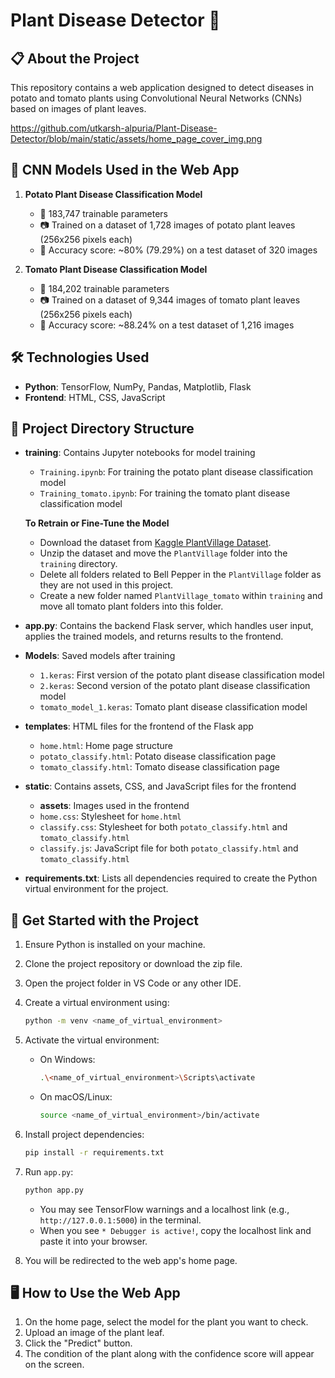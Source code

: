 #  Plant Disease Detector 🌱

## 📋 About the Project
This repository contains a web application designed to detect diseases in potato and tomato plants using Convolutional Neural Networks (CNNs) based on images of plant leaves.

https://github.com/utkarsh-alpuria/Plant-Disease-Detector/blob/main/static/assets/home_page_cover_img.png

## 🤖 CNN Models Used in the Web App

1. **Potato Plant Disease Classification Model**
   - 🧩 183,747 trainable parameters
   - 📷 Trained on a dataset of 1,728 images of potato plant leaves (256x256 pixels each)
   - 🎯 Accuracy score: ~80% (79.29%) on a test dataset of 320 images

2. **Tomato Plant Disease Classification Model**
   - 🧩 184,202 trainable parameters
   - 📷 Trained on a dataset of 9,344 images of tomato plant leaves (256x256 pixels each)
   - 🎯 Accuracy score: ~88.24% on a test dataset of 1,216 images

## 🛠️ Technologies Used
- **Python**: TensorFlow, NumPy, Pandas, Matplotlib, Flask
- **Frontend**: HTML, CSS, JavaScript

## 📂 Project Directory Structure

- **training**: Contains Jupyter notebooks for model training
  - `Training.ipynb`: For training the potato plant disease classification model
  - `Training_tomato.ipynb`: For training the tomato plant disease classification model

  **To Retrain or Fine-Tune the Model**
  - Download the dataset from [Kaggle PlantVillage Dataset](https://www.kaggle.com/datasets/arjuntejaswi/plant-village).
  - Unzip the dataset and move the `PlantVillage` folder into the `training` directory.
  - Delete all folders related to Bell Pepper in the `PlantVillage` folder as they are not used in this project.
  - Create a new folder named `PlantVillage_tomato` within `training` and move all tomato plant folders into this folder.

- **app.py**: Contains the backend Flask server, which handles user input, applies the trained models, and returns results to the frontend.

- **Models**: Saved models after training
  - `1.keras`: First version of the potato plant disease classification model
  - `2.keras`: Second version of the potato plant disease classification model
  - `tomato_model_1.keras`: Tomato plant disease classification model

- **templates**: HTML files for the frontend of the Flask app
  - `home.html`: Home page structure
  - `potato_classify.html`: Potato disease classification page
  - `tomato_classify.html`: Tomato disease classification page

- **static**: Contains assets, CSS, and JavaScript files for the frontend
  - **assets**: Images used in the frontend
  - `home.css`: Stylesheet for `home.html`
  - `classify.css`: Stylesheet for both `potato_classify.html` and `tomato_classify.html`
  - `classify.js`: JavaScript file for both `potato_classify.html` and `tomato_classify.html`

- **requirements.txt**: Lists all dependencies required to create the Python virtual environment for the project.

## 🚀 Get Started with the Project

1. Ensure Python is installed on your machine.
2. Clone the project repository or download the zip file.
3. Open the project folder in VS Code or any other IDE.
4. Create a virtual environment using:
   ```bash
   python -m venv <name_of_virtual_environment>
   ```
5. Activate the virtual environment:
   - On Windows:
     ```bash
     .\<name_of_virtual_environment>\Scripts\activate
     ```
   - On macOS/Linux:
     ```bash
     source <name_of_virtual_environment>/bin/activate
     ```
6. Install project dependencies:
   ```bash
   pip install -r requirements.txt
   ```
7. Run `app.py`:
   ```bash
   python app.py
   ```
   - You may see TensorFlow warnings and a localhost link (e.g., `http://127.0.0.1:5000`) in the terminal.
   - When you see `* Debugger is active!`, copy the localhost link and paste it into your browser.

8. You will be redirected to the web app's home page.

## 🖥️ How to Use the Web App

1. On the home page, select the model for the plant you want to check.
2. Upload an image of the plant leaf.
3. Click the "Predict" button.
4. The condition of the plant along with the confidence score will appear on the screen.

